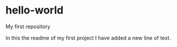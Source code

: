 # hello-world
My first repository

In this the readme of my first project I have added a new line of text.
